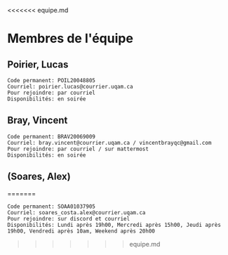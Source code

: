 <<<<<<< equipe.md
# Membres de l'équipe

## Poirier, Lucas
``` 
Code permanent: POIL20048805
Courriel: poirier.lucas@courrier.uqam.ca
Pour rejoindre: par courriel
Disponibilités: en soirée
``` 

## Bray, Vincent
``` 
Code permanent: BRAV20069009
Courriel: bray.vincent@courrier.uqam.ca / vincentbrayqc@gmail.com
Pour rejoindre: par courriel / sur mattermost
Disponibilités: en soirée
``` 

## (Soares, Alex)
=======
``` 
Code permanent: SOAA01037905
Courriel: soares_costa.alex@courrier.uqam.ca
Pour rejoindre: sur discord et courriel
Disponibilités: Lundi après 19h00, Mercredi après 15h00, Jeudi après 19h00, Vendredi après 10am, Weekend après 20h00 
``` 
>>>>>>> equipe.md
